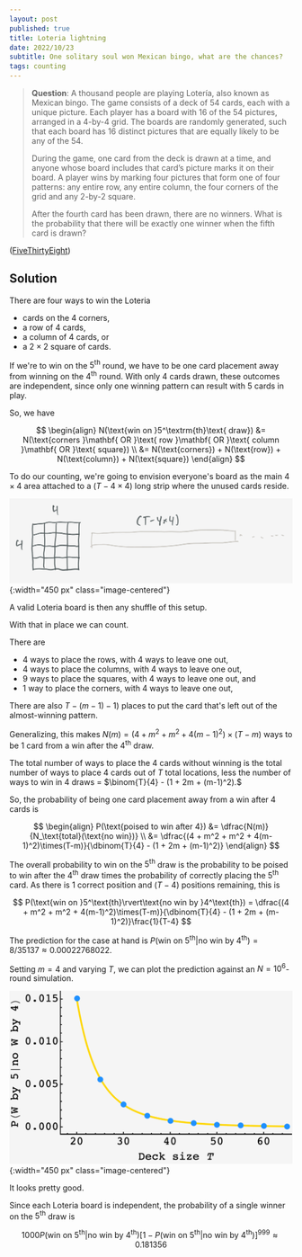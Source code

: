```yaml
---
layout: post
published: true
title: Loteria lightning
date: 2022/10/23
subtitle: One solitary soul won Mexican bingo, what are the chances?
tags: counting
---
```


>**Question**: A thousand people are playing Lotería, also known as Mexican bingo. The game consists of a deck of 54 cards, each with a unique picture. Each player has a board with $16$ of the $54$ pictures, arranged in a $4$-by-$4$ grid. The boards are randomly generated, such that each board has $16$ distinct pictures that are equally likely to be any of the $54$.
>
>During the game, one card from the deck is drawn at a time, and anyone whose board includes that card’s picture marks it on their board. A player wins by marking four pictures that form one of four patterns: any entire row, any entire column, the four corners of the grid and any $2$-by-$2$ square.
>
>After the fourth card has been drawn, there are no winners. What is the probability that there will be exactly one winner when the fifth card is drawn?

<!--more-->

([FiveThirtyEight](https://fivethirtyeight.com/features/can-you-make-the-fidget-spinner-go-backwards/))

## Solution

There are four ways to win the Loteria

- cards on the $4$ corners,
- a row of $4$ cards,
- a column of $4$ cards, or
- a $2\times2$ square of cards.

If we're to win on the $5^\textrm{th}$ round, we have to be one card placement away from winning on the $4^\textrm{th}$ round. With only $4$ cards drawn, these outcomes are independent, since only one winning pattern can result with $5$ cards in play. 

So, we have

$$
  \begin{align}
    N(\text{win on }5^\textrm{th}\text{ draw}) &= N(\text{corners }\mathbf{ OR }\text{ row }\mathbf{ OR }\text{ column }\mathbf{ OR }\text{ square}) \\
    &= N(\text{corners}) + N(\text{row}) + N(\text{column}) + N(\text{square})
  \end{align}
$$

To do our counting, we're going to envision everyone's board as the main $4\times4$ area attached to a $(T-4\times4)$ long strip where the unused cards reside. 

![](/img/2022-10-23-loteria-sketch.png){:width="450 px" class="image-centered"}

A valid Loteria board is then any shuffle of this setup.

With that in place we can count. 

There are

- $4$ ways to place the rows, with $4$ ways to leave one out,
- $4$ ways to place the columns, with $4$ ways to leave one out,
- $9$ ways to place the squares, with $4$ ways to leave one out, and
- $1$ way to place the corners, with $4$ ways to leave one out,

There are also $T - (m-1) - 1)$ places to put the card that's left out of the almost-winning pattern.

Generalizing, this makes $N(m) = (4 + m^2 + m^2 + 4(m-1)^2)\times(T-m)$ ways to be $1$ card from a win after the $4^\text{th}$ draw.

The total number of ways to place the $4$ cards without winning is the total number of ways to place $4$ cards out of $T$ total locations, less the number of ways to win in $4$ draws = $\binom{T}{4} - (1 + 2m + (m-1)^2).$

So, the probability of being one card placement away from a win after $4$ cards is 

$$
  \begin{align}
    P(\text{poised to win after 4}) &= \dfrac{N(m)}{N_\text{total}(\text{no win})} \\
    &= \dfrac{(4 + m^2 + m^2 + 4(m-1)^2)\times(T-m)}{\dbinom{T}{4} - (1 + 2m + (m-1)^2)}
  \end{align}
$$

The overall probability to win on the $5^\text{th}$ draw is the probability to be poised to win after the $4^\text{th}$ draw times the probability of correctly placing the $5^\text{th}$ card. As there is $1$ correct position and $(T-4)$ positions remaining, this is

$$
P(\text{win on }5^\text{th}\rvert\text{no win by }4^\text{th}) = \dfrac{(4 + m^2 + m^2 + 4(m-1)^2)\times(T-m)}{\dbinom{T}{4} - (1 + 2m + (m-1)^2)}\frac{1}{T-4}
$$

The prediction for the case at hand is $P(\text{win on }5^\text{th}\rvert\text{no win by }4^\text{th}) = 8/35137 \approx 0.00022768022.$ 

Setting $m=4$ and varying $T,$ we can plot the prediction against an $N=10^6$-round simulation. 

![](/img/2022-10-23-loteria-plot.png){:width="450 px" class="image-centered"}

It looks pretty good.

Since each Loteria board is independent, the probability of a single winner on the $5^\text{th}$ draw is

$$
  1000 P(\text{win on }5^\text{th}\rvert\text{no win by }4^\text{th}) \left[1-P(\text{win on }5^\text{th}\rvert\text{no win by }4^\text{th})\right]^{999} \approx 0.181356
$$

<br>
